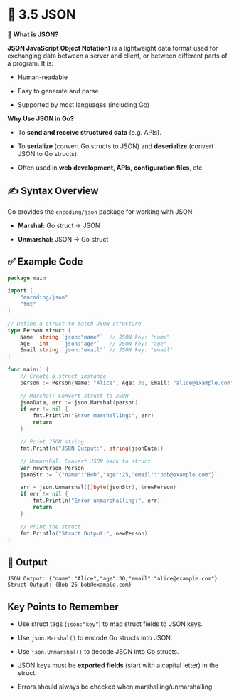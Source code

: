# 📘 3.5 JSON

🧠 **What is JSON?**

**JSON JavaScript Object Notation)** is a lightweight data format used for exchanging data between a server and client, or between different parts of a program. It is:

- Human-readable

- Easy to generate and parse

- Supported by most languages (including Go)

**Why Use JSON in Go?**

- To **send and receive structured data** (e.g. APIs).

- To **serialize** (convert Go structs to JSON) and **deserialize** (convert JSON to Go structs).

- Often used in **web development, APIs, configuration files**, etc.

## ✍️ Syntax Overview

Go provides the `encoding/json` package for working with JSON.

- **Marshal:** Go struct → JSON

- **Unmarshal:** JSON → Go struct


## ✅ Example Code

```go
package main

import (
    "encoding/json"
    "fmt"
)

// Define a struct to match JSON structure
type Person struct {
    Name  string `json:"name"`  // JSON key: "name"
    Age   int    `json:"age"`   // JSON key: "age"
    Email string `json:"email"` // JSON key: "email"
}

func main() {
    // Create a struct instance
    person := Person{Name: "Alice", Age: 30, Email: "alice@example.com"}

    // Marshal: Convert struct to JSON
    jsonData, err := json.Marshal(person)
    if err != nil {
        fmt.Println("Error marshalling:", err)
        return
    }

    // Print JSON string
    fmt.Println("JSON Output:", string(jsonData))

    // Unmarshal: Convert JSON back to struct
    var newPerson Person
    jsonStr := `{"name":"Bob","age":25,"email":"bob@example.com"}`

    err = json.Unmarshal([]byte(jsonStr), &newPerson)
    if err != nil {
        fmt.Println("Error unmarshalling:", err)
        return
    }

    // Print the struct
    fmt.Println("Struct Output:", newPerson)
}

```

## 🔎 Output

```
JSON Output: {"name":"Alice","age":30,"email":"alice@example.com"}
Struct Output: {Bob 25 bob@example.com}
```

## Key Points to Remember

- Use struct tags (`json:"key"`) to map struct fields to JSON keys.

- Use `json.Marshal()` to encode Go structs into JSON.

- Use `json.Unmarshal()` to decode JSON into Go structs.

- JSON keys must be **exported fields** (start with a capital letter) in the struct.

- Errors should always be checked when marshalling/unmarshalling.





